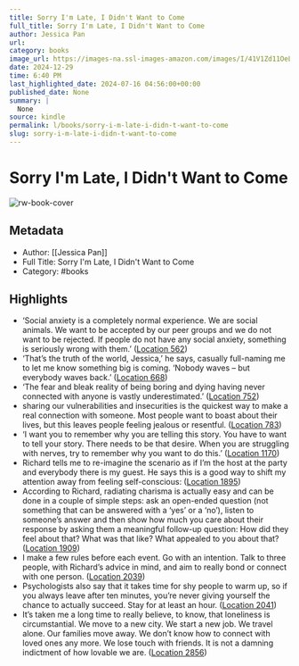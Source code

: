 ```yaml
---
title: Sorry I'm Late, I Didn't Want to Come
full_title: Sorry I'm Late, I Didn't Want to Come
author: Jessica Pan
url: 
category: books
image_url: https://images-na.ssl-images-amazon.com/images/I/41V1Zd11OeL._SL200_.jpg
date: 2024-12-29
time: 6:40 PM
last_highlighted_date: 2024-07-16 04:56:00+00:00
published_date: None
summary: |
  None
source: kindle
permalink: l/books/sorry-i-m-late-i-didn-t-want-to-come
slug: sorry-i-m-late-i-didn-t-want-to-come
---
```

# Sorry I'm Late, I Didn't Want to Come

![rw-book-cover](https://images-na.ssl-images-amazon.com/images/I/41V1Zd11OeL._SL200_.jpg)

## Metadata
- Author: [[Jessica Pan]]
- Full Title: Sorry I'm Late, I Didn't Want to Come
- Category: #books

## Highlights
- ‘Social anxiety is a completely normal experience. We are social animals. We want to be accepted by our peer groups and we do not want to be rejected. If people do not have any social anxiety, something is seriously wrong with them.’ ([Location 562](https://readwise.io/to_kindle?action=open&asin=B07GZ8HYD5&location=562))
- ‘That’s the truth of the world, Jessica,’ he says, casually full-naming me to let me know something big is coming. ‘Nobody waves – but everybody waves back.’ ([Location 668](https://readwise.io/to_kindle?action=open&asin=B07GZ8HYD5&location=668))
- ‘The fear and bleak reality of being boring and dying having never connected with anyone is vastly underestimated.’ ([Location 752](https://readwise.io/to_kindle?action=open&asin=B07GZ8HYD5&location=752))
- sharing our vulnerabilities and insecurities is the quickest way to make a real connection with someone. Most people want to boast about their lives, but this leaves people feeling jealous or resentful. ([Location 783](https://readwise.io/to_kindle?action=open&asin=B07GZ8HYD5&location=783))
- ‘I want you to remember why you are telling this story. You have to want to tell your story. There needs to be that desire. When you are struggling with nerves, try to remember why you want to do this.’ ([Location 1170](https://readwise.io/to_kindle?action=open&asin=B07GZ8HYD5&location=1170))
- Richard tells me to re-imagine the scenario as if I’m the host at the party and everybody there is my guest. He says this is a good way to shift my attention away from feeling self-conscious: ([Location 1895](https://readwise.io/to_kindle?action=open&asin=B07GZ8HYD5&location=1895))
- According to Richard, radiating charisma is actually easy and can be done in a couple of simple steps: ask an open-ended question (not something that can be answered with a ‘yes’ or a ‘no’), listen to someone’s answer and then show how much you care about their response by asking them a meaningful follow-up question: How did they feel about that? What was that like? What appealed to you about that? ([Location 1909](https://readwise.io/to_kindle?action=open&asin=B07GZ8HYD5&location=1909))
- I make a few rules before each event. Go with an intention. Talk to three people, with Richard’s advice in mind, and aim to really bond or connect with one person. ([Location 2039](https://readwise.io/to_kindle?action=open&asin=B07GZ8HYD5&location=2039))
- Psychologists also say that it takes time for shy people to warm up, so if you always leave after ten minutes, you’re never giving yourself the chance to actually succeed. Stay for at least an hour. ([Location 2041](https://readwise.io/to_kindle?action=open&asin=B07GZ8HYD5&location=2041))
- It’s taken me a long time to really believe, to know, that loneliness is circumstantial. We move to a new city. We start a new job. We travel alone. Our families move away. We don’t know how to connect with loved ones any more. We lose touch with friends. It is not a damning indictment of how lovable we are. ([Location 2856](https://readwise.io/to_kindle?action=open&asin=B07GZ8HYD5&location=2856))


